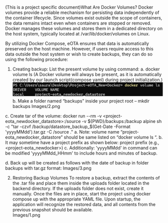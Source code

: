 (This is a project specific document)What Are Docker Volumes?
Docker volumes provide a reliable mechanism for persisting data independently of the container lifecycle. Since volumes exist outside the scope of containers, the data remains intact even when containers are stopped or removed. Docker manages these volumes and stores them in a dedicated directory on the host system, typically located at /var/lib/docker/volumes on Linux.

By utilizing Docker Compose, eOTA ensures that data is automatically preserved on the host machine. However, if users require access to this data outside the host system or wish to create backups, they can do so using the following procedure:
1)	Creating backup:
List the present volume by using command:
  a.	docker volume ls (A Docker volume will always be present, as it is automatically created by our launch script(compose yaml) during project initialization.)
      <img src="/Images/1.png"/>
  b.	Make a folder named “backups” inside your project root – mkdir backups 
      Images/2.png


c.	Create tar of the volume: docker run --rm -v <project-eota_newdocker_datastore>:/source -v ${PWD}/backups:/backup alpine sh -c "tar -czvf /backup/datastore_backup_$(Get-Date -Format 'yyyyMMdd').tar.gz -C /source ."
  a.	Note: volume name “project-eota_newdocker_datastore” should be same listed on “docker volume ls “. 
  b.	It may sometime have a project prefix as shown below: project prefix (e.g., <project-eota_newdocker>)
  c.	Additionally: 'yyyyMMdd' in command can be modified 'yyyyMMdd_HHmm' to include hours and minutes of backup.

d.	Back up will be created as follows with the date of backup in folder backups with tar.gz format:
   Images/3.png

2)	Restoring Backup Volumes
To restore a backup, extract the contents of the .tar file and place them inside the uploads folder located in the backend directory. If the uploads folder does not exist, create it manually. Once the files are in place, start the project using docker compose up with the appropriate YAML file. Upon startup, the application will recognize the restored data, and all contents from the previous snapshot should be available.     
  Images/1.png
